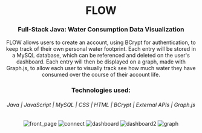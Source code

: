 <div align="center"><h1> FLOW</h1>
  
  <h3>Full-Stack Java: Water Consumption Data Visualization</h3>
  
 <p>FLOW allows users to create an account, using BCrypt for authentication, to keep track of their own personal water footprint. Each entry will be stored in a MySQL database, which can be referenced and deleted on the user's dashboard. Each entry will then be displayed on a graph, made with Graph.js, to allow each user to visually track see how much water they have consumed over the course of their account life.</p>
 </div>
  
  
<div align="center">
<h3>Technologies used:</h3>
<h6>Java  |  JavaScript  |  MySQL  |  CSS  |  HTML  |  BCrypt  |  External APIs  |  Graph.js</h6>
  </div>


<p align="center">
    <img src="https://user-images.githubusercontent.com/107567685/196510836-e6b4d49f-0a2e-4547-88f0-3b7123a7d078.gif" alt="front_page" />
    <img src="https://user-images.githubusercontent.com/107567685/196510928-1350412e-c777-4e53-a4f6-27d2b6db975a.gif" alt="connect" />
    <img src="https://user-images.githubusercontent.com/107567685/196510984-42f03a85-995a-483c-ba8d-49b1d782698e.gif" alt="dashboard" />
    <img src="https://user-images.githubusercontent.com/107567685/196511031-6a2f8682-2326-4383-8de6-b89383627a34.gif" alt="dashboard2" />
    <img src="https://user-images.githubusercontent.com/107567685/196511592-46509b71-9542-4463-8c49-1204d7cee2c3.gif" alt="graph" />
</p>
